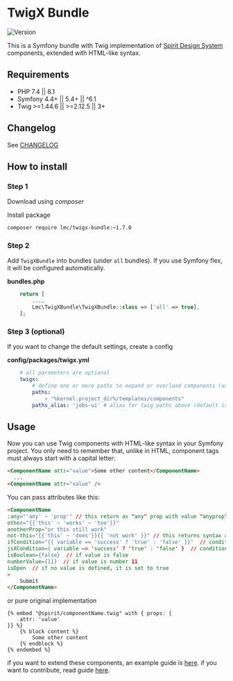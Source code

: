 TwigX Bundle
=================
![Version](https://img.shields.io/badge/version-2.1.0-blue.svg)

This is a Symfony bundle with Twig implementation of [Spirit Design System] components, extended with HTML-like syntax.

## Requirements
- PHP 7.4 || 8.1
- Symfony 4.4+ || 5.4+ || ^6.1
- Twig >=1.44.6 || >=2.12.5 || 3+

## Changelog
See [CHANGELOG](./CHANGELOG.md)

## How to install

### Step 1


Download using *composer*

 Install package

```bash
composer require lmc/twigx-bundle:~1.7.0
```
### Step 2

Add `TwigXBundle` into bundles (under `all` bundles). If you use Symfony flex, it will be configured automatically.

**bundles.php**

```php
    return [
        ...,
        Lmc\TwigXBundle\TwigXBundle::class => ['all' => true],
    ];
```

### Step 3 (optional)

If you want to change the default settings, create a config

**config/packages/twigx.yml**
```yaml
    # all parameters are optional
    twigx:
        # define one or more paths to expand or overload components (uses glob patterns)
        paths: 
            - "%kernel.project_dir%/templates/components"
        paths_alias: 'jobs-ui' # alias for twig paths above (default is 'spirit')
```

## Usage
Now you can use Twig components with HTML-like syntax in your Symfony project. You only need to remember that, unlike in HTML, component tags must always start with a capital letter:

```html
<ComponentName attr="value">Some other content</ComponentName>
  ...
<ComponentName attr="value" />
```

You can pass attributes like this:

```html
<ComponentName
:any="'any' ~ 'prop'" // this return as "any" prop with value "anyprop"
other="{{'this' ~ 'works' ~ 'too'}}"
anotherProp="or this still work"
not-this="{{'this' ~ 'does'}}{{ 'not work' }}" // this returns syntax as plain text but prop with dash work
ifCondition="{{ variable == 'success' ? 'true' : 'false' }}"  // condition can only be written via the ternary operator
jsXCondition={ variable == 'success' ? 'true' : 'false' }  // condition can only be written via the ternary operator
isBoolean={false}  // if value is false
numberValue={11}  // if value is number 11
isOpen  // if no value is defined, it is set to true
>
    Submit
</ComponentName>
```

or pure original implementation

```twig
{% embed "@spirit/componentName.twig" with { props: {
    attr: 'value'
}} %}
    {% block content %}
        Some other content
    {% endblock %}
{% endembed %}
```

if you want to extend these components, an example guide is [here](./docs/extendComponents.md).
if you want to contribute, read guide [here](./docs/contribution.md).

[Spirit Design System]: https://github.com/lmc-eu/spirit-design-system
